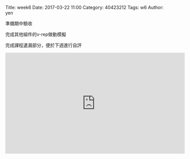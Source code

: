 Title: week6
Date: 2017-03-22 11:00
Category: 40423212
Tags: w6
Author: yen

準備期中驗收
<!-- PELICAN_END_SUMMARY -->

<p>完成其他組件的v-rep做動模擬</p>
<p>完成課程遺漏部分，便於下週進行自評</p>
<iframe width="560" height="315" src="https://www.youtube.com/embed/QrxYhKm3fJ8" frameborder="0" allowfullscreen></iframe>